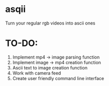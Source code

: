 # asqii
Turn your regular rgb videos into ascii ones

# TO-DO:
1. Implement mp4 -> image parsing function
2. Implement image -> mp4 creation function
3. Ascii text to image creation function
4. Work with camera feed
5. Create user friendly command line interface 
